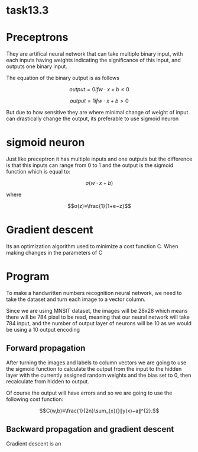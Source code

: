 # task13.3

# Preceptrons
They are artifical neural network that can take multiple binary input, with each inputs having weights indicating the significance of this input, and outputs one binary input.

The equation of the binary output is as follows

```math
output = 0 if w⋅x+b≤0 
```
```math
output = 1 if w⋅x+b>0
```
But due to how sensitive they are where minimal change of weight of input can drastically change the output, its preferable to use sigmoid neuron

# sigmoid neuron
Just like preceptron it has multiple inputs and one outputs but the difference is that this inputs can range from 0 to 1 and the output is the sigmoid function which is equal to:

```math
σ(w⋅x+b)
```
where
```math
σ(z)≡\frac{1}{1+e−z}
```
# Gradient descent 
Its an optimization algorithm used to minimize a cost function C. When making changes in the parameters of C 

# Program
To make a handwritten numbers recognition neural network, we need to take the dataset and turn each image to a vector column.

Since we are using MNSIT dataset, the images will be 28x28 which means there will be 784 pixel to be read, meaning that our neural network will take 784 input, and the number of output layer of neurons will be 10 as we would be using a 10 output encoding

## Forward propagation

After turning the images and labels to column vectors we are going to use the sigmoid function to calculate the output from the input to the hidden layer with the currently assigned random weights and the bias set to 0, then recalculate from hidden to output.

Of course the output will have errors and so we are going to use the following cost function:

```math
C(w,b)≡\frac{1}{2n}\sum_{x}{}∥y(x)−a∥^{2}.
```

## Backward propagation and gradient descent

Gradient descent is an

